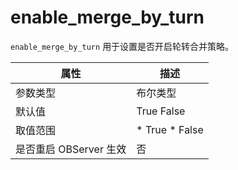 enable_merge_by_turn 
=========================================

`enable_merge_by_turn` 用于设置是否开启轮转合并策略。


|      **属性**      |                                                 **描述**                                                 |
|------------------|--------------------------------------------------------------------------------------------------------|
| 参数类型             | 布尔类型                                                                                                   |
| 默认值              | True False                                                                             |
| 取值范围             | * True   * False    |
| 是否重启 OBServer 生效 | 否                                                                                                      |



